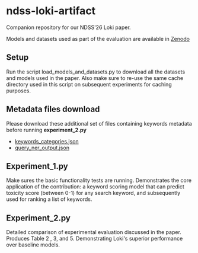 # ndss-loki-artifact
Companion repository for our NDSS'26 Loki paper. 

Models and datasets used as part of the evaluation are available in [Zenodo](https://zenodo.org/records/16741269)

## Setup 
Run the script load_models_and_datasets.py to download all the datasets and models used in the paper. Also make sure to re-use the same cache directory used in this script on subsequent experiments for caching purposes. 

## Metadata files download 
Please download these additional set of files containing keywords metadata before running **experiment_2.py**

* [keywords_categories.json](https://www.zenodo.org/records/16741269/files/keywords_categories.json?download=1)
* [query_ner_output.json](https://zenodo.org/records/16741269/files/query_ner_output.json?download=1)

## Experiment_1.py
Make sures the basic functionality tests are running. Demonstrates the core application of the contribution: a keyword scoring model that can predict toxicity score (between 0-1) for any search keyword, and subsequently used for ranking a list of keywords. 

## Experiment_2.py 
Detailed comparison of experimental evaluation discussed in the paper. Produces Table 2 , 3, and 5. Demonstrating Loki's superior performance over baseline models. 
